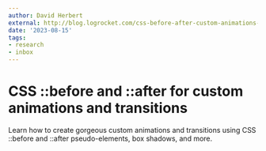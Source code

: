 ```yaml
---
author: David Herbert
external: http://blog.logrocket.com/css-before-after-custom-animations-transitions/
date: '2023-08-15'
tags:
- research
- inbox
---
```


# CSS ::before and ::after for custom animations and transitions

Learn how to create gorgeous custom animations and transitions using CSS ::before and ::after pseudo-elements, box shadows, and more.
